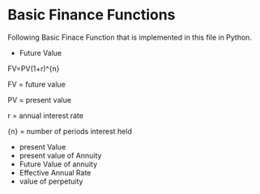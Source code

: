 # Basic Finance Functions

Following Basic Finace Function that is implemented in this file in Python.

- Future Value

FV=PV(1+r)^{n}

FV	=	future value

PV	=	present value

r	=	annual interest rate

{n}	=	number of periods interest held

- present Value
- present value of Annuity
- Future Value of annuity
- Effective Annual Rate
- value of perpetuity
